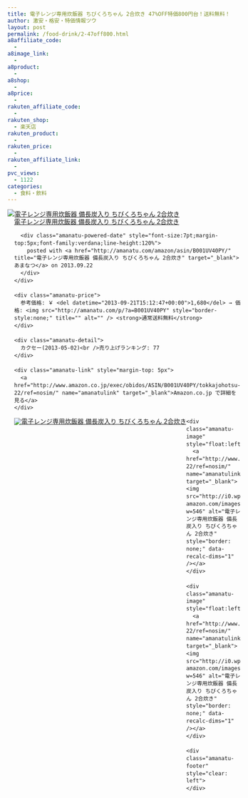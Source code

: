 ```yaml
---
title: 電子レンジ専用炊飯器 ちびくろちゃん 2合炊き 47%OFF特価800円台！送料無料！
author: 激安・格安・特価情報ツウ
layout: post
permalink: /food-drink/2-47off800.html
a8affiliate_code:
  - 
a8image_link:
  - 
a8product:
  - 
a8shop:
  - 
a8price:
  - 
rakuten_affiliate_code:
  - 
rakuten_shop:
  - 楽天店
rakuten_product:
  - 
rakuten_price:
  - 
rakuten_affiliate_link:
  - 
pvc_views:
  - 1122
categories:
  - 食料・飲料
---
```

<div class="amanatu-box" style="margin-bottom:0px;">
  <div class="amanatu-image" style="float:left;">
    <a href="http://www.amazon.co.jp/exec/obidos/ASIN/B001UV40PY/tokkajohotsu-22/ref=nosim/" name="amanatulink" target="_blank"><img src="http://i2.wp.com/ecx.images-amazon.com/images/I/41s7BJ%2B1BmL._SL160_.jpg?w=546" alt="電子レンジ専用炊飯器 備長炭入り ちびくろちゃん 2合炊き" style="border: none;" data-recalc-dims="1" /></a>
  </div>
  
  <div class="amanatu-info" style="float:left;margin-left:15px;line-height:120%">
    <div class="amanatu-name" style="margin-bottom:10px;line-height:120%">
      <a href="http://www.amazon.co.jp/exec/obidos/ASIN/B001UV40PY/tokkajohotsu-22/ref=nosim/" name="amanatulink" target="_blank">電子レンジ専用炊飯器 備長炭入り ちびくろちゃん 2合炊き</a> 
      
      <div class="amanatu-powered-date" style="font-size:7pt;margin-top:5px;font-family:verdana;line-height:120%">
        posted with <a href="http://amanatu.com/amazon/asin/B001UV40PY/" title="電子レンジ専用炊飯器 備長炭入り ちびくろちゃん 2合炊き" target="_blank">あまなつ</a> on 2013.09.22
      </div>
    </div>
    
    <div class="amanatu-price">
      参考価格: ￥ <del datetime="2013-09-21T15:12:47+00:00">1,680</del> → 価格: <img src="http://amanatu.com/p/?a=B001UV40PY" style="border-style:none;" title="" alt="" /> <strong>通常送料無料</strong>
    </div>
    
    <div class="amanatu-detail">
      カクセー(2013-05-02)<br />売り上げランキング: 77
    </div>
    
    <div class="amanatu-link" style="margin-top: 5px">
      <a href="http://www.amazon.co.jp/exec/obidos/ASIN/B001UV40PY/tokkajohotsu-22/ref=nosim/" name="amanatulink" target="_blank">Amazon.co.jp で詳細を見る</a>
    </div>
  </div>
  
  <div class="amanatu-footer" style="clear: left">
  </div>
  
  <div class="amanatu-imageset">
    <div class="amanatu-image" style="float:left;">
      <a href="http://www.amazon.co.jp/exec/obidos/ASIN/B001UV40PY/tokkajohotsu-22/ref=nosim/" name="amanatulink" target="_blank"><img src="http://i1.wp.com/ecx.images-amazon.com/images/I/31bqR6C8nkL._AA160_.jpg?w=546" alt="電子レンジ専用炊飯器 備長炭入り ちびくろちゃん 2合炊き" style="border: none;" data-recalc-dims="1" /></a>
    </div>
    
    <div class="amanatu-image" style="float:left;">
      <a href="http://www.amazon.co.jp/exec/obidos/ASIN/B001UV40PY/tokkajohotsu-22/ref=nosim/" name="amanatulink" target="_blank"><img src="http://i0.wp.com/ecx.images-amazon.com/images/I/51hInxApDnL._AA160_.jpg?w=546" alt="電子レンジ専用炊飯器 備長炭入り ちびくろちゃん 2合炊き" style="border: none;" data-recalc-dims="1" /></a>
    </div>
    
    <div class="amanatu-image" style="float:left;">
      <a href="http://www.amazon.co.jp/exec/obidos/ASIN/B001UV40PY/tokkajohotsu-22/ref=nosim/" name="amanatulink" target="_blank"><img src="http://i0.wp.com/ecx.images-amazon.com/images/I/41Pp0VrXBuL._AA160_.jpg?w=546" alt="電子レンジ専用炊飯器 備長炭入り ちびくろちゃん 2合炊き" style="border: none;" data-recalc-dims="1" /></a>
    </div>
    
    <div class="amanatu-footer" style="clear: left">
    </div>
  </div>
</div>